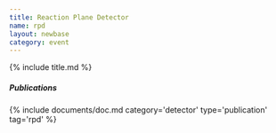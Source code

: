 ```yaml
---
title: Reaction Plane Detector
name: rpd
layout: newbase
category: event
---
```

{% include title.md %}


##### Publications
{% include documents/doc.md category='detector' type='publication' tag='rpd' %}
